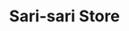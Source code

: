 ---
title: "Sari-sari Store"
url: /lubao-pampanga/sari-sari-store-san-matias-6/
shop: Lebensmittel
---